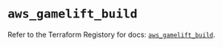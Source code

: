 # `aws_gamelift_build`

Refer to the Terraform Registory for docs: [`aws_gamelift_build`](https://registry.terraform.io/providers/hashicorp/aws/3.76.1/docs/resources/gamelift_build).
